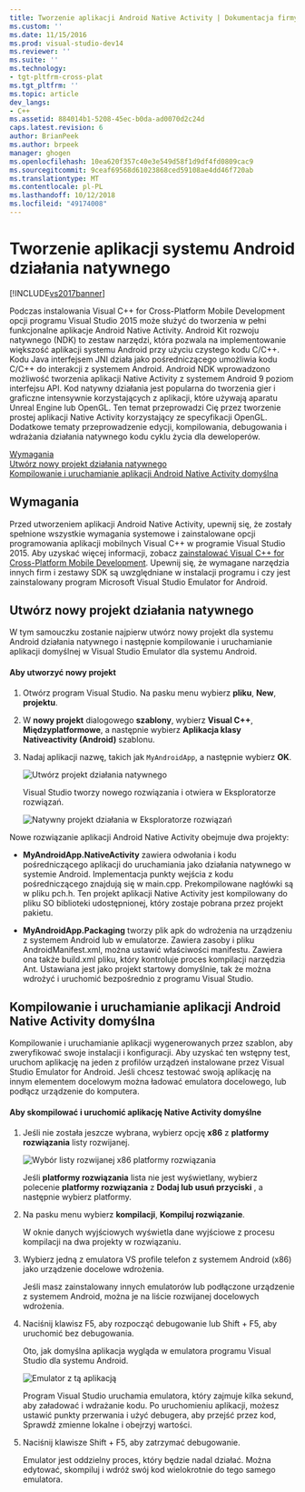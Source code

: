 ```yaml
---
title: Tworzenie aplikacji Android Native Activity | Dokumentacja firmy Microsoft
ms.custom: ''
ms.date: 11/15/2016
ms.prod: visual-studio-dev14
ms.reviewer: ''
ms.suite: ''
ms.technology:
- tgt-pltfrm-cross-plat
ms.tgt_pltfrm: ''
ms.topic: article
dev_langs:
- C++
ms.assetid: 884014b1-5208-45ec-b0da-ad0070d2c24d
caps.latest.revision: 6
author: BrianPeek
ms.author: brpeek
manager: ghogen
ms.openlocfilehash: 10ea620f357c40e3e549d58f1d9df4fd0809cac9
ms.sourcegitcommit: 9ceaf69568d61023868ced59108ae4dd46f720ab
ms.translationtype: MT
ms.contentlocale: pl-PL
ms.lasthandoff: 10/12/2018
ms.locfileid: "49174008"
---
```

# <a name="create-an-android-native-activity-app"></a>Tworzenie aplikacji systemu Android działania natywnego
[!INCLUDE[vs2017banner](../includes/vs2017banner.md)]

  
Podczas instalowania Visual C++ for Cross-Platform Mobile Development opcji programu Visual Studio 2015 może służyć do tworzenia w pełni funkcjonalne aplikacje Android Native Activity. Android Kit rozwoju natywnego (NDK) to zestaw narzędzi, która pozwala na implementowanie większość aplikacji systemu Android przy użyciu czystego kodu C/C++. Kodu Java interfejsem JNI działa jako pośredniczącego umożliwia kodu C/C++ do interakcji z systemem Android. Android NDK wprowadzono możliwość tworzenia aplikacji Native Activity z systemem Android 9 poziom interfejsu API. Kod natywny działania jest popularna do tworzenia gier i graficzne intensywnie korzystających z aplikacji, które używają aparatu Unreal Engine lub OpenGL. Ten temat przeprowadzi Cię przez tworzenie prostej aplikacji Native Activity korzystający ze specyfikacji OpenGL. Dodatkowe tematy przeprowadzenie edycji, kompilowania, debugowania i wdrażania działania natywnego kodu cyklu życia dla deweloperów.  
  
 [Wymagania](#req)   
 [Utwórz nowy projekt działania natywnego](#Create)   
 [Kompilowanie i uruchamianie aplikacji Android Native Activity domyślna](#BuildHello)  
  
##  <a name="req"></a> Wymagania  
 Przed utworzeniem aplikacji Android Native Activity, upewnij się, że zostały spełnione wszystkie wymagania systemowe i zainstalowane opcji programowania aplikacji mobilnych Visual C++ w programie Visual Studio 2015. Aby uzyskać więcej informacji, zobacz [zainstalować Visual C++ for Cross-Platform Mobile Development](../cross-platform/install-visual-cpp-for-cross-platform-mobile-development.md). Upewnij się, że wymagane narzędzia innych firm i zestawy SDK są uwzględniane w instalacji programu i czy jest zainstalowany program Microsoft Visual Studio Emulator for Android.  
  
##  <a name="Create"></a> Utwórz nowy projekt działania natywnego  
 W tym samouczku zostanie najpierw utwórz nowy projekt dla systemu Android działania natywnego i następnie kompilowanie i uruchamianie aplikacji domyślnej w Visual Studio Emulator dla systemu Android.  
  
#### <a name="to-create-a-new-project"></a>Aby utworzyć nowy projekt  
  
1.  Otwórz program Visual Studio. Na pasku menu wybierz **pliku**, **New**, **projektu**.  
  
2.  W **nowy projekt** dialogowego **szablony**, wybierz **Visual C++**, **Międzyplatformowe**, a następnie wybierz  **Aplikacja klasy Nativeactivity (Android)** szablonu.  
  
3.  Nadaj aplikacji nazwę, takich jak `MyAndroidApp`, a następnie wybierz **OK**.  
  
     ![Utwórz projekt działania natywnego](../cross-platform/media/cppmdd-newproject.PNG "CppMDD_NewProject")  
  
     Visual Studio tworzy nowego rozwiązania i otwiera w Eksploratorze rozwiązań.  
  
     ![Natywny projekt działania w Eksploratorze rozwiązań](../cross-platform/media/cppmdd-rc-na-solutionexp.PNG "CPPMDD_RC_NA_SolutionExp")  
  
 Nowe rozwiązanie aplikacji Android Native Activity obejmuje dwa projekty:  
  
-   **MyAndroidApp.NativeActivity** zawiera odwołania i kodu pośredniczącego aplikacji do uruchamiania jako działania natywnego w systemie Android. Implementacja punkty wejścia z kodu pośredniczącego znajdują się w main.cpp. Prekompilowane nagłówki są w pliku pch.h. Ten projekt aplikacji Native Activity jest kompilowany do pliku SO biblioteki udostępnionej, który zostaje pobrana przez projekt pakietu.  
  
-   **MyAndroidApp.Packaging** tworzy plik apk do wdrożenia na urządzeniu z systemem Android lub w emulatorze. Zawiera zasoby i pliku AndroidManifest.xml, można ustawić właściwości manifestu. Zawiera ona także build.xml pliku, który kontroluje proces kompilacji narzędzia Ant. Ustawiana jest jako projekt startowy domyślnie, tak że można wdrożyć i uruchomić bezpośrednio z programu Visual Studio.  
  
##  <a name="BuildHello"></a> Kompilowanie i uruchamianie aplikacji Android Native Activity domyślna  
 Kompilowanie i uruchamianie aplikacji wygenerowanych przez szablon, aby zweryfikować swoje instalacji i konfiguracji. Aby uzyskać ten wstępny test, uruchom aplikację na jeden z profilów urządzeń instalowane przez Visual Studio Emulator for Android. Jeśli chcesz testować swoją aplikację na innym elementem docelowym można ładować emulatora docelowego, lub podłącz urządzenie do komputera.  
  
#### <a name="to-build-and-run-the-default-native-activity-app"></a>Aby skompilować i uruchomić aplikację Native Activity domyślne  
  
1.  Jeśli nie została jeszcze wybrana, wybierz opcję **x86** z **platformy rozwiązania** listy rozwijanej.  
  
     ![Wybór listy rozwijanej x86 platformy rozwiązania](../cross-platform/media/cppmdd-rc-na-solution-x86.png "CPPMDD_RC_NA_Solution_x86")  
  
     Jeśli **platformy rozwiązania** lista nie jest wyświetlany, wybierz polecenie **platformy rozwiązania** z **Dodaj lub usuń przyciski** , a następnie wybierz platformy.  
  
2.  Na pasku menu wybierz **kompilacji**, **Kompiluj rozwiązanie**.  
  
     W oknie danych wyjściowych wyświetla dane wyjściowe z procesu kompilacji na dwa projekty w rozwiązaniu.  
  
3.  Wybierz jedną z emulatora VS profile telefon z systemem Android (x86) jako urządzenie docelowe wdrożenia.  
  
     Jeśli masz zainstalowany innych emulatorów lub podłączone urządzenie z systemem Android, można je na liście rozwijanej docelowych wdrożenia.  
  
4.  Naciśnij klawisz F5, aby rozpocząć debugowanie lub Shift + F5, aby uruchomić bez debugowania.  
  
     Oto, jak domyślna aplikacja wygląda w emulatora programu Visual Studio dla systemu Android.  
  
     ![Emulator z tą aplikacją](../cross-platform/media/cppmdd-emulator-running-app.PNG "CppMDD_Emulator_Running_App")  
  
     Program Visual Studio uruchamia emulatora, który zajmuje kilka sekund, aby załadować i wdrażanie kodu. Po uruchomieniu aplikacji, możesz ustawić punkty przerwania i użyć debugera, aby przejść przez kod, Sprawdź zmienne lokalne i obejrzyj wartości.  
  
5.  Naciśnij klawisze Shift + F5, aby zatrzymać debugowanie.  
  
     Emulator jest oddzielny proces, który będzie nadal działać. Można edytować, skompiluj i wdróż swój kod wielokrotnie do tego samego emulatora.

